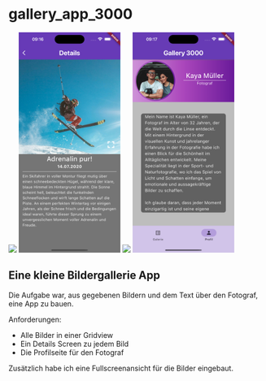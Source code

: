# gallery_app_3000

<img src="screenshots/gallery_screen.png" width="200" /> <img src="screenshots/details_screen.png" width="200" /> <img src="screenshots/image_fullscreen.png" width="200" /> <img src="screenshots/profile_screen.png" width="200" />

## Eine kleine Bildergallerie App

Die Aufgabe war, aus gegebenen Bildern und dem Text über den Fotograf, eine App zu bauen.<br />

Anforderungen:
 - Alle Bilder in einer Gridview
 - Ein Details Screen zu jedem Bild
 - Die Profilseite für den Fotograf

Zusätzlich habe ich eine Fullscreenansicht für die Bilder eingebaut.  
